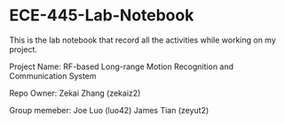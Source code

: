 # ECE-445-Lab-Notebook

This is the lab notebook that record all the activities while working on my project.

Project Name:
RF-based Long-range Motion Recognition and Communication System

Repo Owner:
Zekai Zhang (zekaiz2)

Group memeber:
Joe Luo (luo42)
James Tian (zeyut2)
